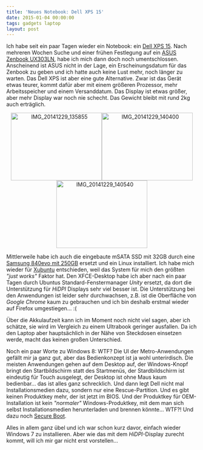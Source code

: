 ```yaml
---
title: 'Neues Notebook: Dell XPS 15'
date: 2015-01-04 00:00:00 
tags: gadgets laptop
layout: post
---
```

Ich habe seit ein paar Tagen wieder ein Notebook: ein [Dell XPS 15][0]. Nach mehreren Wochen Suche und einer frühen Festlegung auf ein [ASUS Zenbook UX303LN][1], habe ich mich dann doch noch umentschlossen. Anscheinend ist ASUS nicht in der Lage, ein Erscheinungsdatum für das Zenbook zu geben und ich hatte auch keine Lust mehr, noch länger zu warten. Das Dell XPS ist aber eine gute Alternative. Zwar ist das Gerät etwas teurer, kommt dafür aber mit einem größeren Prozessor, mehr Arbeitsspeicher und einem Versanddatum. Das Display ist etwas größer, aber mehr Display war noch nie schecht. Das Gewicht bleibt mit rund 2kg auch erträglich.

<center><a href="https://www.flickr.com/photos/cringe/16128022076" title="IMG_20141229_135855 by Carsten Ringe, on Flickr"><img src="https://farm9.staticflickr.com/8636/16128022076_d75cf08d94_m.jpg" width="240" height="178" alt="IMG_20141229_135855"></a><a href="https://www.flickr.com/photos/cringe/16151904181" title="IMG_20141229_140400 by Carsten Ringe, on Flickr"><img src="https://farm8.staticflickr.com/7538/16151904181_1a5f123314_m.jpg" width="240" height="178" alt="IMG_20141229_140400"></a><a href="https://www.flickr.com/photos/cringe/16128023266" title="IMG_20141229_140540 by Carsten Ringe, on Flickr"><img src="https://farm8.staticflickr.com/7525/16128023266_d6ba2a6401_m.jpg" width="240" height="178" alt="IMG_20141229_140540"></a></center>

Mittlerweile habe ich auch die eingebaute mSATA SSD mit 32GB durch eine [Samsung 840evo mit 250GB][3] ersetzt und ein Linux installiert. Ich habe mich wieder für [Xubuntu][2] entschieden, weil das System für mich den größten *"just works"* Faktor hat. Den XFCE-Desktop habe ich aber nach ein paar Tagen durch Ubuntus Standard-Fenstermanager *Unity* ersetzt, da dort die Unterstützung für *HiDPI* Displays sehr viel besser ist. Die Unterstützung bei den Anwendungen ist leider sehr durchwachsen, z.B. ist die Oberfläche von *Google Chrome* kaum zu gebrauchen und ich bin deshalb erstmal wieder auf Firefox umgestiegen... :(

Über die Akkulaufzeit kann ich im Moment noch nicht viel sagen, aber ich schätze, sie wird im Vergleich zu einem Ultrabook geringer ausfallen. Da ich den Laptop aber hauptsächlich in der Nähe von Steckdosen einsetzen werde, macht das keinen großen Unterschied.

Noch ein paar Worte zu Windows 8: WTF? Die UI der Metro-Anwendungen gefällt mir ja ganz gut, aber das Bedienkonzept ist ja wohl unterirdisch. Die meisten Anwendungen gehen auf dem Desktop auf, der Windows-Knopf bringt den Startbildschirm statt des Startmenüs, der Stardbildschirm ist eindeutig für Touch ausgelegt, der Desktop ist ohne Maus kaum bedienbar... das ist alles ganz schrecklich. Und dann legt Dell nicht mal Installationsmedien dazu, sondern nur eine Rescue-Partition. Und es gibt keinen Produktkey mehr, der ist jetzt im BIOS. Und der Produktkey für OEM-Installation ist kein *"normaler"* Windows-Produktkey, mit dem man sich selbst Installationsmedien herunterladen und brennen könnte... WTF?! Und dazu noch [Secure Boot][4].

Alles in allem ganz übel und ich war schon kurz davor, einfach wieder Windows 7 zu installieren. Aber wie das mit dem *HiDPI*-Display zurecht kommt, will ich mir gar nicht erst vorstellen...

[0]: http://www.dell.com/de/p/xps-15-9530/pd
[1]: www.amazon.de/dp/B00LTT2D2E/kopisde-21
[2]: http://xubuntu.org/
[3]: http://www.amazon.de/gp/product/B00HFD9C5O/kopisde-21
[4]: https://de.wikipedia.org/wiki/Secure_Boot

